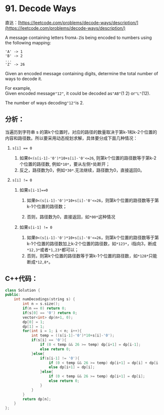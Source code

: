 # 91. Decode Ways

直达：[https://leetcode.com/problems/decode-ways/description/](https://leetcode.com/problems/decode-ways/description/)

A message containing letters from`A-Z`is being encoded to numbers using the following mapping:

```
'A' -> 1
'B' -> 2
...
'Z' -> 26
```

Given an encoded message containing digits, determine the total number of ways to decode it.

For example,  
Given encoded message`"12"`, it could be decoded as`"AB"`\(1 2\) or`"L"`\(12\).

The number of ways decoding`"12"`is 2.

## 分析：

当遍历到字符串 s 的第k个位置时，对应的路径的数量取决于第k-1和k-2个位置的内容和路径数。所以要采用动态规划求解，具体要分成下面几种情况：

1. `s[i] == 0`
   1. 如果`0<(s[i-1]-'0')*10+s[i]-'0'<=26`, 则第k个位置的路径数等于第k-2个位置的路径数, 例如`*10*`，要从左侧`*`处断开；
   2. 反之，路径数为0，例如`*30*`.无法继续，路径数为0，直接返回0。
2. `s[i] != 0`

   1. 如果`s[i-1]==0`

      1. 如果`0<(s[i-1]-'0')*10+s[i]-'0'<=26`，则第k个位置的路径数等于第k-1个位置的路径数；

      2. 否则，路径数为0，直接返回，如`*00*`这种情况

   2. 如果`s[i-1] != 0`

      1. 如果`0<(s[i-1]-'0')*10+s[i]-'0'<=26`，则第k个位置的路径数等于第k-1个位置的路径数加上k-2个位置的路径数，如`*123*`，i指向3，断成`*12,3*`或者`*1,23*`都可以；
      2. 否则，则第k个位置的路径数等于第k-1个位置的路径数，如`*128*`只能断成`*12,8*`。

## C++代码：

```cpp
class Solution {
public:
    int numDecodings(string s) {
        int n = s.size();
        if(n == 0) return 0;
        if(s[0] == '0') return 0;
        vector<int> dp(n+1, 0);
        dp[0] = 1;
        dp[1] = 1;
        for(int i = 1; i < n; i++){
            int temp = ((s[i-1]-'0')*10+s[i]-'0');
            if(s[i] == '0'){
                if (0 < temp && 26 >= temp) dp[i+1] = dp[i-1];
                else return 0;
            }else{
                if(s[i-1] != '0'){
                    if (0 < temp && 26 >= temp) dp[i+1] = dp[i] + dp[i-1];
                    else dp[i+1] = dp[i];
                }else{
                    if (0 < temp && 26 >= temp) dp[i+1] = dp[i];
                    else return 0;
                }
            }
        }
        return dp[n];
    }
};
```



